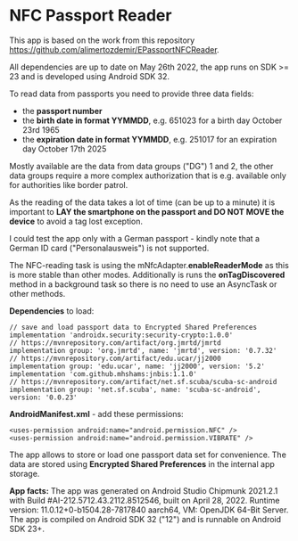 # NFC Passport Reader

This app is based on the work from this repository https://github.com/alimertozdemir/EPassportNFCReader.

All dependencies are up to date on May 26th 2022, the app runs on SDK >= 23 and is developed 
using Android SDK 32.

To read data from passports you need to provide three data fields:

- the **passport number**
- the **birth date in format YYMMDD**, e.g. 651023 for a birth day October 23rd 1965
- the **expiration date in format YYMMDD**, e.g. 251017 for an expiration day October 17th 2025

Mostly available are the data from data groups ("DG") 1 and 2, the other data groups require a more 
complex authorization that is e.g. available only for authorities like border patrol. 

As the reading of the data takes a lot of time (can be up to a minute) it is important to **LAY 
the smartphone on the passport and DO NOT MOVE the device** to avoid a tag lost exception.

I could test the app only with a German passport - kindly note that a German ID card ("Personalausweis") 
is not supported.

The NFC-reading task is using the mNfcAdapter.**enableReaderMode** as this is more stable than other modes. 
Additionally is runs the **onTagDiscovered** method in a background task so there is no need to use an 
AsyncTask or other methods.

**Dependencies** to load:

```plaintext
// save and load passport data to Encrypted Shared Preferences
implementation 'androidx.security:security-crypto:1.0.0'
// https://mvnrepository.com/artifact/org.jmrtd/jmrtd
implementation group: 'org.jmrtd', name: 'jmrtd', version: '0.7.32'
// https://mvnrepository.com/artifact/edu.ucar/jj2000
implementation group: 'edu.ucar', name: 'jj2000', version: '5.2'
implementation 'com.github.mhshams:jnbis:1.1.0'
// https://mvnrepository.com/artifact/net.sf.scuba/scuba-sc-android
implementation group: 'net.sf.scuba', name: 'scuba-sc-android', version: '0.0.23'
```

**AndroidManifest.xml** - add these permissions:

```plaintext
<uses-permission android:name="android.permission.NFC" />
<uses-permission android:name="android.permission.VIBRATE" />
```

The app allows to store or load one passport data set for convenience. The data are stored 
using **Encrypted Shared Preferences** in the internal app storage.

**App facts:** The app was generated on Android Studio Chipmunk 2021.2.1 with Build #AI-212.5712.43.2112.8512546,
built on April 28, 2022. Runtime version: 11.0.12+0-b1504.28-7817840 aarch64, VM: OpenJDK 64-Bit Server.
The app is compiled on Android SDK 32 ("12") and is runnable on Android SDK 23+.
